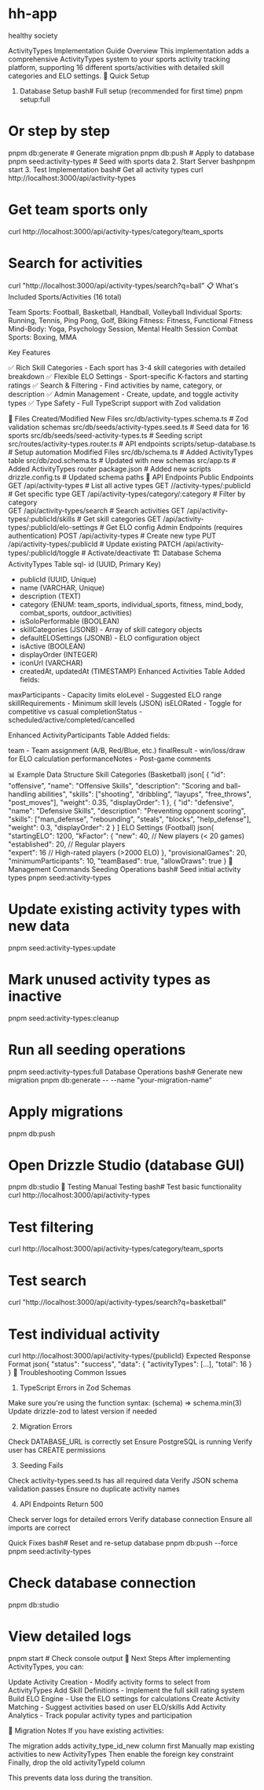 # hh-app
healthy society 


ActivityTypes Implementation Guide
Overview
This implementation adds a comprehensive ActivityTypes system to your sports activity tracking platform, supporting 16 different sports/activities with detailed skill categories and ELO settings.
🚀 Quick Setup
1. Database Setup
bash# Full setup (recommended for first time)
pnpm setup:full

# Or step by step
pnpm db:generate  # Generate migration
pnpm db:push      # Apply to database
pnpm seed:activity-types  # Seed with sports data
2. Start Server
bashpnpm start
3. Test Implementation
bash# Get all activity types
curl http://localhost:3000/api/activity-types

# Get team sports only
curl http://localhost:3000/api/activity-types/category/team_sports

# Search for activities
curl "http://localhost:3000/api/activity-types/search?q=ball"
📋 What's Included
Sports/Activities (16 total)

Team Sports: Football, Basketball, Handball, Volleyball
Individual Sports: Running, Tennis, Ping Pong, Golf, Biking
Fitness: Fitness, Functional Fitness
Mind-Body: Yoga, Psychology Session, Mental Health Session
Combat Sports: Boxing, MMA

Key Features

✅ Rich Skill Categories - Each sport has 3-4 skill categories with detailed breakdown
✅ Flexible ELO Settings - Sport-specific K-factors and starting ratings
✅ Search & Filtering - Find activities by name, category, or description
✅ Admin Management - Create, update, and toggle activity types
✅ Type Safety - Full TypeScript support with Zod validation

📁 Files Created/Modified
New Files
src/db/activity-types.schema.ts       # Zod validation schemas
src/db/seeds/activity-types.seed.ts   # Seed data for 16 sports
src/db/seeds/seed-activity-types.ts   # Seeding script
src/routes/activity-types.router.ts   # API endpoints
scripts/setup-database.ts             # Setup automation
Modified Files
src/db/schema.ts                      # Added ActivityTypes table
src/db/zod.schema.ts                  # Updated with new schemas
src/app.ts                           # Added ActivityTypes router
package.json                         # Added new scripts
drizzle.config.ts                    # Updated schema paths
🎯 API Endpoints
Public Endpoints
GET    /api/activity-types                    # List all active types
GET    //activity-types/:publicId          # Get specific type
GET    /api/activity-types/category/:category # Filter by category  
GET    /api/activity-types/search             # Search activities
GET    /api/activity-types/:publicId/skills   # Get skill categories
GET    /api/activity-types/:publicId/elo-settings # Get ELO config
Admin Endpoints (requires authentication)
POST   /api/activity-types                    # Create new type
PUT    /api/activity-types/:publicId          # Update existing
PATCH  /api/activity-types/:publicId/toggle   # Activate/deactivate
🏗️ Database Schema
ActivityTypes Table
sql- id (UUID, Primary Key)
- publicId (UUID, Unique)
- name (VARCHAR, Unique) 
- description (TEXT)
- category (ENUM: team_sports, individual_sports, fitness, mind_body, combat_sports, outdoor_activities)
- isSoloPerformable (BOOLEAN)
- skillCategories (JSONB) - Array of skill category objects
- defaultELOSettings (JSONB) - ELO configuration object
- isActive (BOOLEAN)
- displayOrder (INTEGER)
- iconUrl (VARCHAR)
- createdAt, updatedAt (TIMESTAMP)
Enhanced Activities Table
Added fields:

maxParticipants - Capacity limits
eloLevel - Suggested ELO range
skillRequirements - Minimum skill levels (JSON)
isELORated - Toggle for competitive vs casual
completionStatus - scheduled/active/completed/cancelled

Enhanced ActivityParticipants Table
Added fields:

team - Team assignment (A/B, Red/Blue, etc.)
finalResult - win/loss/draw for ELO calculation
performanceNotes - Post-game comments

📊 Example Data Structure
Skill Categories (Basketball)
json[
  {
    "id": "offensive",
    "name": "Offensive Skills", 
    "description": "Scoring and ball-handling abilities",
    "skills": ["shooting", "dribbling", "layups", "free_throws", "post_moves"],
    "weight": 0.35,
    "displayOrder": 1
  },
  {
    "id": "defensive", 
    "name": "Defensive Skills",
    "description": "Preventing opponent scoring", 
    "skills": ["man_defense", "rebounding", "steals", "blocks", "help_defense"],
    "weight": 0.3,
    "displayOrder": 2
  }
]
ELO Settings (Football)
json{
  "startingELO": 1200,
  "kFactor": {
    "new": 40,        // New players (< 20 games)
    "established": 20, // Regular players  
    "expert": 16      // High-rated players (>2000 ELO)
  },
  "provisionalGames": 20,
  "minimumParticipants": 10,
  "teamBased": true,
  "allowDraws": true
}
🔧 Management Commands
Seeding Operations
bash# Seed initial activity types
pnpm seed:activity-types

# Update existing activity types with new data  
pnpm seed:activity-types:update

# Mark unused activity types as inactive
pnpm seed:activity-types:cleanup

# Run all seeding operations
pnpm seed:activity-types:full
Database Operations
bash# Generate new migration
pnpm db:generate -- --name "your-migration-name"

# Apply migrations
pnpm db:push

# Open Drizzle Studio (database GUI)
pnpm db:studio
🧪 Testing
Manual Testing
bash# Test basic functionality
curl http://localhost:3000/api/activity-types

# Test filtering
curl http://localhost:3000/api/activity-types/category/team_sports

# Test search
curl "http://localhost:3000/api/activity-types/search?q=basketball"

# Test individual activity
curl http://localhost:3000/api/activity-types/{publicId}
Expected Response Format
json{
  "status": "success", 
  "data": {
    "activityTypes": [...],
    "total": 16
  }
}
🚨 Troubleshooting
Common Issues
1. TypeScript Errors in Zod Schemas

Make sure you're using the function syntax: (schema) => schema.min(3)
Update drizzle-zod to latest version if needed

2. Migration Errors

Check DATABASE_URL is correctly set
Ensure PostgreSQL is running
Verify user has CREATE permissions

3. Seeding Fails

Check activity-types.seed.ts has all required data
Verify JSON schema validation passes
Ensure no duplicate activity names

4. API Endpoints Return 500

Check server logs for detailed errors
Verify database connection
Ensure all imports are correct

Quick Fixes
bash# Reset and re-setup database
pnpm db:push --force
pnpm seed:activity-types

# Check database connection
pnpm db:studio

# View detailed logs
pnpm start # Check console output
🔄 Next Steps
After implementing ActivityTypes, you can:

Update Activity Creation - Modify activity forms to select from ActivityTypes
Add Skill Definitions - Implement the full skill rating system
Build ELO Engine - Use the ELO settings for calculations
Create Activity Matching - Suggest activities based on user ELO/skills
Add Activity Analytics - Track popular activity types and participation

📝 Migration Notes
If you have existing activities:

The migration adds activity_type_id_new column first
Manually map existing activities to new ActivityTypes
Then enable the foreign key constraint
Finally, drop the old activityTypeId column

This prevents data loss during the transition.
